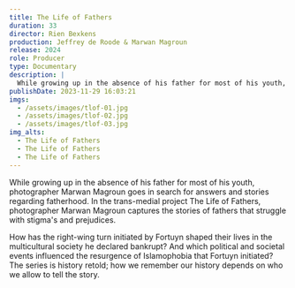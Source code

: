 ```yaml
---
title: The Life of Fathers
duration: 33
director: Rien Bexkens
production: Jeffrey de Roode & Marwan Magroun
release: 2024
role: Producer
type: Documentary
description: |
  While growing up in the absence of his father for most of his youth, photographer Marwan Magroun goes in search for answers and stories regarding fatherhood. In the trans-medial project The Life of Fathers, photographer Marwan Magroun captures the stories of fathers that struggle with stigma's and prejudices.
publishDate: 2023-11-29 16:03:21
imgs:
  - /assets/images/tlof-01.jpg
  - /assets/images/tlof-02.jpg
  - /assets/images/tlof-03.jpg
img_alts:
  - The Life of Fathers
  - The Life of Fathers
  - The Life of Fathers
---
```


While growing up in the absence of his father for most of his youth, photographer Marwan Magroun goes in search for answers and stories regarding fatherhood. In the trans-medial project The Life of Fathers, photographer Marwan Magroun captures the stories of fathers that struggle with stigma's and prejudices.

How has the right-wing turn initiated by Fortuyn shaped their lives in the multicultural society he declared bankrupt? And which political and societal events influenced the resurgence of Islamophobia that Fortuyn initiated? The series is history retold; how we remember our history depends on who we allow to tell the story.

